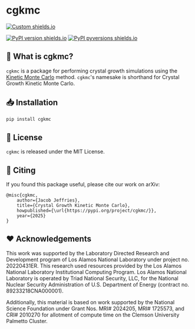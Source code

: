 # cgkmc

[![Custom shields.io](https://img.shields.io/badge/docs-brightgreen?logo=github&logoColor=green&label=gh-pages)](https://jwjeffr.github.io/cgkmc/)

[![PyPI version shields.io](https://img.shields.io/pypi/v/cgkmc.svg)](https://pypi.python.org/pypi/cgkmc/)
[![PyPI pyversions shields.io](https://img.shields.io/pypi/pyversions/cgkmc.svg)](https://pypi.python.org/pypi/cgkmc/)

## 💎 What is cgkmc?

`cgkmc` is a package for performing crystal growth simulations using the 
[Kinetic Monte Carlo](https://en.wikipedia.org/wiki/Kinetic_Monte_Carlo) method. `cgkmc`'s namesake is shorthand for
Crystal Growth Kinetic Monte Carlo.

## 📥 Installation

```bash
pip install cgkmc
```

## 📃 License

`cgkmc` is released under the MIT License.

## 🔖 Citing

If you found this package useful, please cite our work on arXiv:

```
@misc{cgkmc,
    author={Jacob Jeffries},
    title={Crystal Growth Kinetic Monte Carlo},
    howpublished={\url{https://pypi.org/project/cgkmc/}},
    year={2025}
}
```

## ❤️ Acknowledgements

This work was supported by the Laboratory Directed Research and Development program of Los Alamos National Laboratory 
under project no. 20220431ER. This research used resources provided by the Los Alamos National Laboratory Institutional 
Computing Program. Los Alamos National Laboratory is operated by Triad National Security, LLC, for the National Nuclear 
Security Administration of U.S. Department of Energy (contract no. 89233218CNA000001).

Additionally, this material is based on work supported by the National Science Foundation under Grant Nos. 
MRI# 2024205, MRI# 1725573, and CRI# 2010270 for allotment of compute time on the Clemson University Palmetto Cluster.